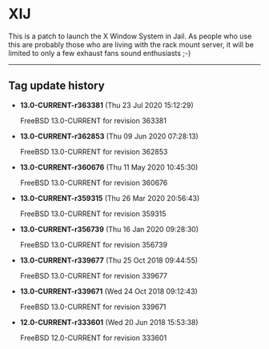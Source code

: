 # XIJ 

This is a patch to launch the X Window System in Jail. As 
people who use this are probably those who are living with the rack mount server, it 
will be limited to only a few exhaust fans sound enthusiasts ;-) 

--- 

## Tag update history 

* **13.0-CURRENT-r363381** (Thu 23 Jul 2020 15:12:29)

	FreeBSD 13.0-CURRENT for revision 363381

* **13.0-CURRENT-r362853** (Thu 09 Jun 2020 07:28:13)

	FreeBSD 13.0-CURRENT for revision 362853

* **13.0-CURRENT-r360676** (Thu 11 May 2020 10:45:30)

	FreeBSD 13.0-CURRENT for revision 360676

* **13.0-CURRENT-r359315** (Thu 26 Mar 2020 20:56:43)

	FreeBSD 13.0-CURRENT for revision 359315

* **13.0-CURRENT-r356739** (Thu 16 Jan 2020 09:28:30)

	FreeBSD 13.0-CURRENT for revision 356739

* **13.0-CURRENT-r339677** (Thu 25 Oct 2018 09:44:55)

	FreeBSD 13.0-CURRENT for revision 339677

* **13.0-CURRENT-r339671** (Wed 24 Oct 2018 09:12:43)

	FreeBSD 13.0-CURRENT for revision 339671

* **12.0-CURRENT-r333601** (Wed 20 Jun 2018 15:53:38) 

	FreeBSD 12.0-CURRENT for revision 333601
